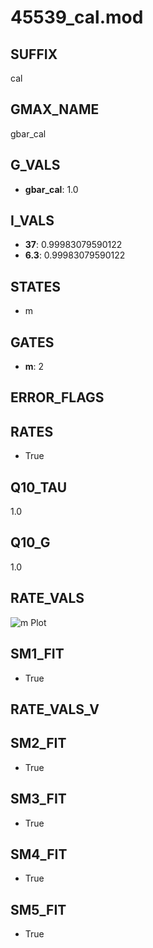 # 45539_cal.mod

## SUFFIX

cal

## GMAX_NAME

gbar_cal

## G_VALS

- **gbar_cal**: 1.0

## I_VALS

- **37**: 0.99983079590122
- **6.3**: 0.99983079590122

## STATES

- m

## GATES

- **m**: 2

## ERROR_FLAGS


## RATES

- True

## Q10_TAU

1.0

## Q10_G

1.0

## RATE_VALS

![m Plot](/Users/pbozelos/Dropbox/icg-Chai-Panos/supermodels/output_markdown_files/Ca/45539_cal.mod/images/m.png)

## SM1_FIT

- True

## RATE_VALS_V

## SM2_FIT

- True

## SM3_FIT

- True

## SM4_FIT

- True

## SM5_FIT

- True

